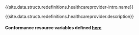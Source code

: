 {{site.data.structuredefinitions.healthcareprovider-intro.name}}

{{site.data.structuredefinitions.healthcareprovider.description}}

#### Conformance resource variables defined [here](http://wiki.hl7.org/index.php?title=IG_Publisher_Documentation#Jekyll)
